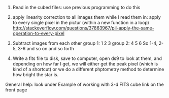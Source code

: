 1. Read in the cubed files: use previous programming to do this

2. apply linearity correction to all images them while I read them in: apply to every single pixel in the pictur (within a new function in a loop)
http://stackoverflow.com/questions/37863967/pil-apply-the-same-operation-to-every-pixel

3. Subtract images from each other
group 1:   1    2   3
group 2:   4    5   6
So 1-4, 2-5, 3-6 and so on and so forth

4. Write a fits file to disk, save to computer, open ds9 to look at them, and depending on how far I get, we will either get the peak pixel (which is kind of a shortcut) or we do a different phptometry method to determine how bright the star is.

General help:
  look under Example of working with 3-d FITS cube link on the front page
